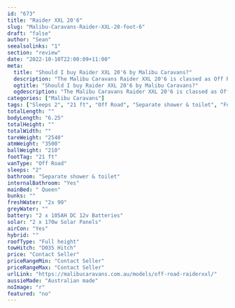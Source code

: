 ```yaml
---
id: "673"
title: "Raider XXL 20'6"
slug: "Malibu-Caravans-Raider-XXL-20-foot-6"
draft: "false"
author: "Sean"
seealsolinks: "1"
section: "review"
date: "2022-10-10T22:00:09+11:00"
meta:
  title: "Should I buy Raider XXL 20'6 by Malibu Caravans?"
  description: "The Malibu Caravans Raider XXL 20'6 is classed as Off Road, and sleeps 2 people. It is Australian made and comes in at 21 ft. It generally has Separate shower & toilet."
  ogtitle: "Should I buy Raider XXL 20'6 by Malibu Caravans?"
  ogdescription: "The Malibu Caravans Raider XXL 20'6 is classed as Off Road, and sleeps 2 people. It is Australian made and comes in at 21 ft. It generally has Separate shower & toilet."
categories: ["Malibu Caravans"]
tags: ["Sleeps 2", "21 ft", "Off Road", "Separate shower & toilet", "Full height", "Price Unknown"]
totalLength: ""
bodyLength: "6.25"
totalHeight: ""
totalWidth: ""
tareWeight: "2540"
atmWeight: "3500"
ballWeight: "210"
footTag: "21 ft"
vanType: "Off Road"
sleeps: "2"
bathroom: "Separate shower & toilet"
internalBathroom: "Yes"
mainBed: " Queen"
bunks: ""
freshWater: "2x 90"
greyWater: ""
battery: "2 x 105AH DC 12v Batteries"
solar: "2 x 170w Solar Panels"
airCon: "Yes"
hybrid: ""
roofType: "Full height"
towHitch: "D035 Hitch"
price: "Contact Seller"
priceRangeMin: "Contact Seller"
priceRangeMax: "Contact Seller"
urlLink: "https://malibucaravans.com.au/models/off-road-raiderxxl/"
aussieMade: "Australian made"
noImage: "r"
featured: "no"
---
```


